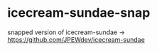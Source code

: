 # icecream-sundae-snap
snapped version of icecream-sundae -> https://github.com/JPEWdev/icecream-sundae
